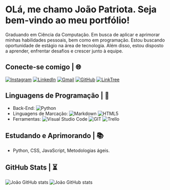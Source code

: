 # OLá, me chamo João Patriota. Seja bem-vindo ao meu portfólio!

Graduando em Ciência da Computação. Em busca de aplicar e aprimorar minhas habilidades pessoais, bem como em programação. Estou buscando oportunidade de estágio na área de tecnologia. Além disso, estou disposto a aprender, enfrentar desafios e crescer junto à equipe.

## Conecte-se comigo | 🌐
[![Instagram](https://img.shields.io/badge/Instagram-000000?style=for-the-badge&logo=instagram&logoColor=blue)](https://www.instagram.com/jao._.patriota/)
[![LinkedIn](https://img.shields.io/badge/LinkedIn-000000?style=for-the-badge&logo=linkedin&logoColor=blue)](http://www.linkedin.com/in/joãopatriota)
[![Gmail](https://img.shields.io/badge/Gmail-000000?style=for-the-badge&logo=gmail&logoColor=blue)](joao.patriota0@gmail.com)
[![GitHub](https://img.shields.io/badge/GitHub-000000?style=for-the-badge&logo=github&logoColor=blue)](https://github.com/devpatriota)
[![LinkTree](https://img.shields.io/badge/linktree-000000?style=for-the-badge&logo=linktree&logoColor=blue)](https://linktr.ee/DevPatriota)

## Linguagens de Programação | 🧠
- Back-End: ![Python](https://img.shields.io/badge/Python-14354C?style=for-the-badge&logo=python&logoColor=white)
- Linguagens de Marcação: ![Markdown](https://img.shields.io/badge/Markdown-000000?&style=for-the-badge&logo=markdown&logoColor=white)
    ![HTML5](https://img.shields.io/badge/HTML5-E34F26?style=for-the-badge&logo=html5&logoColor=white)
- Ferramentas: ![Visual Studio Code](https://img.shields.io/badge/Visual_Studio_Code-0078D4?style=for-the-badge&logo=visual%20studio%20code&logoColor=white)
      ![GIT](https://img.shields.io/badge/GIT-E44C30?style=for-the-badge&logo=git&logoColor=white)
      ![Trello](https://img.shields.io/badge/Trello-0052CC?style=for-the-badge&logo=trello&logoColor=white)

## Estudando e Aprimorando | 📚
- Python, CSS, JavaScript, Metodologias ágeis.

## GitHub Stats | ⏳
![João GitHub stats](https://github-readme-stats.vercel.app/api?username=devpatriota&show_icons=true&theme=blue_navy) ![João GitHub stats](https://github-readme-stats.vercel.app/api/top-langs/?username=devpatriota&layout=compact&langs_count=16&theme=blue_navy)
